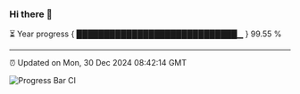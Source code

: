 ### Hi there 👋

⏳ Year progress { █████████████████████████████▁ } 99.55 %

---

⏰ Updated on Mon, 30 Dec 2024 08:42:14 GMT

![Progress Bar CI](https://github.com/IshwaranRudhara/GIT-ACTION/workflows/Progress%20Bar%20CI/badge.svg)
